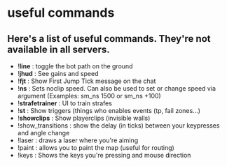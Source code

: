 # useful commands

## Here's a list of useful commands. They're not available in all servers.

* !**line** : toggle the bot path on the ground
* !**jhud** : See gains and speed&#x20;
* !**fjt** : Show First Jump Tick message on the chat
* !**ns** : Sets noclip speed. Can also be used to set or change speed via argument (Examples: sm\_ns 1500 or sm\_ns +100)&#x20;
* !**strafetrainer** : UI to train strafes
* !**st** : Show triggers (things who enables events (tp, fail zones...)&#x20;
* !**showclips** : Show playerclips (invisible walls)&#x20;
* !show\_transitions : show the delay (in ticks) between your keypresses and angle change&#x20;
* !laser : draws a laser where you're aiming&#x20;
* !paint : allows you to paint the map (useful for routing)
* !keys : Shows the keys you're pressing and mouse direction

